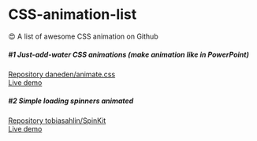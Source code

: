 # CSS-animation-list
:heart_eyes: A list of awesome CSS animation on Github   
##### #1 Just-add-water CSS animations (make animation like in PowerPoint)  
[Repository daneden/animate.css ](https://github.com/daneden/animate.css)  
[Live demo](https://daneden.github.io/animate.css/)  
  
##### #2 Simple loading spinners animated  
[Repository tobiasahlin/SpinKit ](https://github.com/tobiasahlin/SpinKit)  
[Live demo](http://tobiasahlin.com/spinkit/)  
